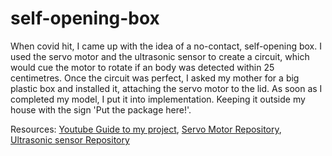 # self-opening-box
When covid hit, I came up with the idea of a no-contact, self-opening box. I used the servo motor and the ultrasonic sensor to create a circuit, which would cue the motor to rotate if an body was detected within 25 centimetres. Once the circuit was perfect, I asked my mother for a big plastic box and installed it, attaching the servo motor to the lid. As soon as I completed my model, I put it into implementation. Keeping it outside my house with the sign 'Put the package here!'. 

Resources:
[Youtube Guide to my project](https://youtu.be/CCujU1p-c3g),
[Servo Motor Repository](https://github.com/arduino-libraries/Servo),
[Ultrasonic sensor Repository](https://github.com/gamegine/HCSR04-ultrasonic-sensor-lib)
